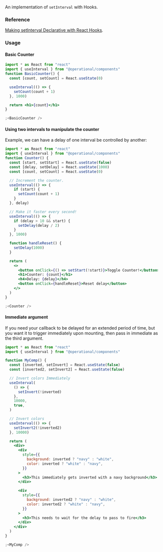 An implementation of `setInterval` with Hooks.

### Reference

[Making setInterval Declarative with React Hooks](https://overreacted.io/making-setinterval-declarative-with-react-hooks/).

### Usage

#### Basic Counter

```jsx
import * as React from "react"
import { useInterval } from "@operational/components"
function BasicCounter() {
  const [count, setCount] = React.useState(0)

  useInterval(() => {
    setCount(count + 1)
  }, 1000)

  return <h1>{count}</h1>
}

;<BasicCounter />
```

#### Using two intervals to manipulate the counter

Example, we can have a delay of one interval be controlled by another:

```jsx
import * as React from "react"
import { useInterval } from "@operational/components"
function Counter() {
  const [start, setStart] = React.useState(false)
  const [delay, setDelay] = React.useState(1000)
  const [count, setCount] = React.useState(0)

  // Increment the counter.
  useInterval(() => {
    if (start) {
      setCount(count + 1)
    }
  }, delay)

  // Make it faster every second!
  useInterval(() => {
    if (delay > 10 && start) {
      setDelay(delay / 2)
    }
  }, 1000)

  function handleReset() {
    setDelay(1000)
  }

  return (
    <>
      <button onClick={() => setStart(!start)}>Toggle Counter!</button>
      <h1>Counter: {count}</h1>
      <h4>Delay: {delay}</h4>
      <button onClick={handleReset}>Reset delay</button>
    </>
  )
}

;<Counter />
```

#### Immediate argument

If you need your callback to be delayed for an extended period of time, but you want it to trigger immediately upon mounting, then pass in immediate as the third argument.

```jsx
import * as React from "react"
import { useInterval } from "@operational/components"

function MyComp() {
  const [inverted, setInvert] = React.useState(false)
  const [inverted2, setInvert2] = React.useState(false)

  // Invert colors Immediately
  useInterval(
    () => {
      setInvert(!inverted)
    },
    10000,
    true,
  )

  // Invert colors
  useInterval(() => {
    setInvert2(!inverted2)
  }, 10000)

  return (
    <div>
      <div
        style={{
          background: inverted ? "navy" : "white",
          color: inverted ? "white" : "navy",
        }}
      >
        <h3>This immediately gets inverted with a navy background</h3>
      </div>

      <div
        style={{
          background: inverted2 ? "navy" : "white",
          color: inverted2 ? "white" : "navy",
        }}
      >
        <h3>This needs to wait for the delay to pass to fire</h3>
      </div>
    </div>
  )
}

;<MyComp />
```
